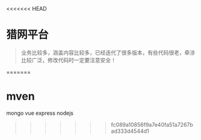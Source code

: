 <<<<<<< HEAD
# 猎网平台

> 业务比较多，涵盖内容比较多，已经迭代了很多版本，有些代码很老，牵涉比较广泛，修改代码时一定要注意安全！




=======
# mven
mongo vue express nodejs
>>>>>>> fc089a10856f9a7e40fa51a7267bad333d4544d1
